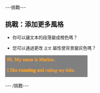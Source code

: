 \---挑戰\---

## 挑戰：添加更多風格

+ 你可以讓文本的段落變成橙色嗎？

+ 您可以通過更改 `正文` 屬性使背景變灰色嗎？

![截圖](images/birthday-more-style.png)

\--- /挑戰\---